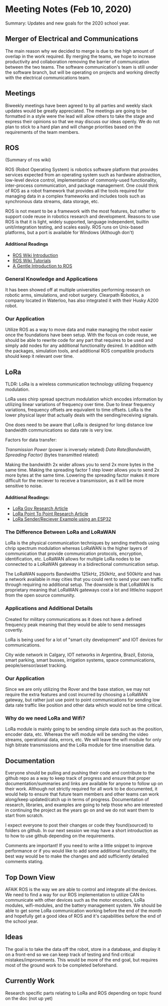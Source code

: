 # Meeting Notes (Feb 10, 2020)

Summary: Updates and new goals for the 2020 school year.


## Merger of Electrical and Communications

The main reason why we decided to merge is due to the high amount of overlap in the work required. By merging the teams, we hope to increase productivity and collaboration removing the barrier of communication between the two teams. The software communication's team is still under the software branch, but will be operating on projects and working directly with the electrical communications team.


## Meetings

Biweekly meetings have been agreed to by all parties and weekly slack updates would be greatly appreciated. The meetings are going to be formatted in a style were the lead will allow others to take the stage and express their opinions so that we may discuss our ideas openly. We do not plan to stick to a hard plan and will change priorities based on the requirements of the team members.

## ROS

(Summary of ros wiki)

ROS (Robot Operating System) is robotics software platform that provides services expected from an operating system such as hardware abstraction, low-level device control, implementation of commonly-used functionality, inter-process  communication, and package management. One could think of ROS as a robot framework that provides all the tools required for managing data in a complex frameworks and includes tools such as synchronous data streams, data storage, etc.

ROS is not meant to be a framework with the most features, but rather to support code reuse in robotics research and development. Reasons to use ROS is that it is light, widely supported, language independent, builtin unit/integration testing, and scales easily. ROS runs on Unix-based platforms, but a port is available for Windows (Although don't)

#### Additional Readings
* [ROS Wiki Introduction](http://wiki.ros.org/ROS/Introduction)
* [ROS Wiki Tutorials](http://wiki.ros.org/ROS/Tutorials)
* [A Gentle Introduction to ROS](https://www.cse.sc.edu/~jokane/agitr/)  

### General Knowledge and Applications

It has been showed off at multiple universities performing research on robotic arms, simulations, and robot surgery. Clearpath Robotics, a company located in Waterloo, has also integrated it with their Husky A200 robot.

### Our Application

Utilize ROS as a way to move data and make managing the robot easier once the foundations have been setup. With the focus on code reuse, we should be able to rewrite code for any part that requires to be used and simply add nodes for any additional functionality desired. In addition with the packages, simulation tools, and additional ROS compatible products should keep it relevant over time.

## LoRa

TLDR: LoRa is a wireless communication technology utilizing frequency modulation.

LoRa uses chirp spread spectrum modulation which encodes information by utilizing linear variations of frequency over time. Due to linear frequency variations, frequency offsets are equivalent to time offsets. LoRa is the lower physical layer that actually deals with the sending/receiving signals.

One does need to be aware that LoRa is designed for long distance low bandwidth communications so data rate is very low.

Factors for data transfer:

*Transmission Power* (power is inversely related)
*Data Rate(Bandwidth, Spreading Factor)* (bytes transmitted related)

Making the bandwidth 2x wider allows you to send 2x more bytes in the same time. Making the spreading factor 1 step lower allows you to send 2x more bytes at the same time. Lowering the spreading factor makes it more difficult for the reciever to receive a transmission, as it will be more sensitive to noise.

#### Additional Readings:
* [LoRa Gov Research Article](https://www.ncbi.nlm.nih.gov/pmc/articles/PMC5038744/)
* [LoRa Point To Point Research Article](https://arxiv.org/pdf/1909.08300.pdf)
* [LoRa Sender/Reciever Example using an ESP32](https://randomnerdtutorials.com/esp32-lora-rfm95-transceiver-arduino-ide/)


### The Difference Between LoRa and LoRaWAN

LoRa is the physical communication techniques by sending methods using chrip spectrum modulation whereas LoRaWAN is the higher layers of communication that provide communication protocols, encryption, identification, etc. LoRaWAN allows for multiple LoRa nodes to be connected to a LoRaWAN gateway in a bidirectional communication setup.  

The LoRaWAN supports Bandwidths 125kHz, 250kHz, and 500kHz and has a network available in may cities that you could rent to send your own traffic through requiring no additional setup. The downside is that LoRaWAN is proprietary meaning that LoRaWAN gateways cost a lot and little/no support from the open source community.

### Applications and Additional Details

Created for military communications as it does not have a defined frequency peak meaning that they would be able to send messages covertly.

LoRa is being used for a lot of "smart city development" and IOT devices for communications.

City wide network in Calgary, IOT networks in Argentina, Brazil, Estonia, smart parking, smart busses, irrigation systems, space communications, people/sensor/asset tracking.


### Our Application

Since we are only utilizing the Rover and the base station, we may not require the extra features and cost incurred by choosing a LoRaWAN gateway, but rather just use point to point communications for sending low data rate traffic like position and other data which would not be time critical.


### Why do we need LoRa and Wifi?

LoRa module is mainly going to be sending simple data such as the position, encoder data, etc. Whereas the wifi module will be sending the video streams, operational data, errors, etc. We will leave the wifi module for only high bitrate transmissions and the LoRa module for time insensitive data.

## Documentation

Everyone should be pulling and pushing their code and contribute to the github repo as a way to keep track of progress and ensure that proper documentation/summaries and links are available for anyone to follow up on their work. Although not strictly required for all work to be documented, it would help to ensure that future team members and other teams can work along/keep updated/catch up in terms of progress. Documentation of research, libraries, and examples are going to help those who are interested in continuing the project as the years go on and we do not want them to start from scratch.

I expect everyone to post their changes or code they found(sourced) to folders on github. In our next session we may have a short introduction as to how to use github depending on the requirements.

Comments are important! If you need to write a little snippet to improve performance or if you would like to add some additional functionality, the best way would be to make the changes and add sufficiently detailed comments stating.


## Top Down View

   AFAIK ROS is the way we are able to control and integrate all the devices. We need to find a way for our ROS implementation to utilize CAN to communicate with other devices such as the motor encoders, LoRa modules, wifi-modules, and the battery management system. We should be able to get some LoRa communication working before the end of the month and hopefully get a good idea of ROS and it's capabilities before the end of the school year.

## Ideas

   The goal is to take the data off the robot, store in a database, and display it on a front-end so we can keep track of testing and find critical mistakes/improvements. This would be more of the end goal, but requires most of the ground work to be completed beforehand.

## Currently Work

Research specific parts relating to LoRa and ROS depending on topic found on the doc (not up yet)

